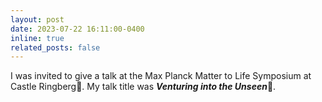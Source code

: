 ```yaml
---
layout: post
date: 2023-07-22 16:11:00-0400
inline: true
related_posts: false
---
```


I was invited to give a talk at the Max Planck Matter to Life Symposium at Castle Ringberg🏰. My talk title was **_Venturing into the Unseen_**🫣.
